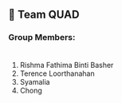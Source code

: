 ## 🚀 Team QUAD

### Group Members: <br><br>
1. Rishma Fathima Binti Basher
2. Terence Loorthanahan
3. Syamalia
4. Chong

